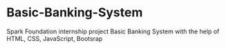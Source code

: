 # Basic-Banking-System
Spark Foundation internship project
Basic Banking System with the help of HTML, CSS, JavaScript, Bootsrap

